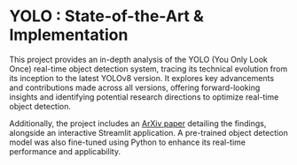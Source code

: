 # YOLO : State-of-the-Art & Implementation

This project provides an in-depth analysis of the YOLO (You Only Look Once) real-time object detection system, tracing its technical evolution from its inception to the latest YOLOv8 version. It explores key advancements and contributions made across all versions, offering forward-looking insights and identifying potential research directions to optimize real-time object detection.

Additionally, the project includes an [ArXiv paper](https://ayoub-mg.github.io/YOLOv8/Comprehensive%20Review/Render.pdf) detailing the findings, alongside an interactive Streamlit application. A pre-trained object detection model was also fine-tuned using Python to enhance its real-time performance and applicability.
